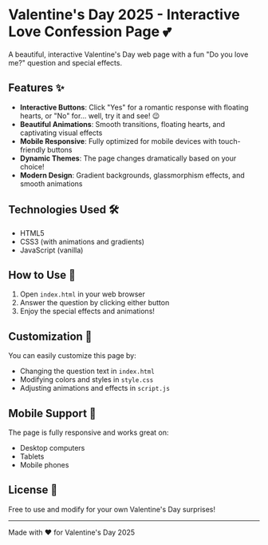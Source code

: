 # Valentine's Day 2025 - Interactive Love Confession Page 💕

A beautiful, interactive Valentine's Day web page with a fun "Do you love me?" question and special effects.

## Features ✨

- **Interactive Buttons**: Click "Yes" for a romantic response with floating hearts, or "No" for... well, try it and see! 😉
- **Beautiful Animations**: Smooth transitions, floating hearts, and captivating visual effects
- **Mobile Responsive**: Fully optimized for mobile devices with touch-friendly buttons
- **Dynamic Themes**: The page changes dramatically based on your choice!
- **Modern Design**: Gradient backgrounds, glassmorphism effects, and smooth animations

## Technologies Used 🛠️

- HTML5
- CSS3 (with animations and gradients)
- JavaScript (vanilla)

## How to Use 📖

1. Open `index.html` in your web browser
2. Answer the question by clicking either button
3. Enjoy the special effects and animations!

## Customization 🎨

You can easily customize this page by:
- Changing the question text in `index.html`
- Modifying colors and styles in `style.css`
- Adjusting animations and effects in `script.js`

## Mobile Support 📱

The page is fully responsive and works great on:
- Desktop computers
- Tablets
- Mobile phones

## License 📄

Free to use and modify for your own Valentine's Day surprises!

---

Made with ❤️ for Valentine's Day 2025


